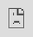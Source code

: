 ```yaml
---
title: "Shopify Tutorial Videos 部分油管视频教程"
description: "嵌入部分 YouTube 视频教程，无需登录 B站即可观看高清画质的 Shopify 教学内容"
keywords: ["Shopify", "教程视频", "YouTube", "B站", "店铺运营"]
slug: /shopify-tutorial-videos
---
```


# Shopify Tutorial Videos 部分油管视频教程

[Shopify 店铺运营](https://shopify2006.com/tag/shopify-dian-pu-yun-ying/)

更新于 2024-11-16

## 视频教程

<iframe width="200" height="113" src="https://www.youtube.com/embed/9N_yTjRJSIg?feature=oembed" frameborder="0" allow="accelerometer; autoplay; clipboard-write; encrypted-media; gyroscope; picture-in-picture; web-share" allowfullscreen="" title="第 171 期 Dawn 等主题鼠标悬浮触发超级菜单 提升转化率 功能演示 适用于 Shopify官方推出的 12 款主题" class="CnP-iframe-456" style="position: absolute; width: 100%; height: 100%; left: 0px; top: 0px;"></iframe>

<iframe width="200" height="113" src="https://www.youtube.com/embed/0qmCBi2qgwo?feature=oembed" frameborder="0" allow="accelerometer; autoplay; clipboard-write; encrypted-media; gyroscope; picture-in-picture; web-share" allowfullscreen="" title="第 173 期 提升店铺吸引力的 Shopify 装修秘籍：多种配色方案和参考网站" class="CnP-iframe-459" style="position: absolute; width: 100%; height: 100%; left: 0px; top: 0px;"></iframe>

<iframe width="200" height="113" src="https://www.youtube.com/embed/sEOlbdMRzSQ?feature=oembed" frameborder="0" allow="accelerometer; autoplay; clipboard-write; encrypted-media; gyroscope; picture-in-picture; web-share" allowfullscreen="" title="第 116 期  Shopify 店铺装修 做出效果丰富的详情和页面 后台编辑器详解" class="CnP-iframe-462" style="position: absolute; width: 100%; height: 100%; left: 0px; top: 0px;"></iframe>

<iframe width="200" height="113" src="https://www.youtube.com/embed/7NLmXoxafxY?feature=oembed" frameborder="0" allow="accelerometer; autoplay; clipboard-write; encrypted-media; gyroscope; picture-in-picture; web-share" allowfullscreen="" title="更新：Shopify网速优化 缓存第三方插件代码 压缩JS 全站图片 字体优化 15天提升用户访问体验 详见简介" class="CnP-iframe-465" style="position: absolute; width: 100%; height: 100%; left: 0px; top: 0px;"></iframe>

<iframe width="200" height="113" src="https://www.youtube.com/embed/njIUi-tmB4M?feature=oembed" frameborder="0" allow="accelerometer; autoplay; clipboard-write; encrypted-media; gyroscope; picture-in-picture; web-share" allowfullscreen="" title="第 135 期 面向个人卖家和运营的 Shopify 零基础前端教程 修改和优化店铺页面必看" class="CnP-iframe-468" style="position: absolute; width: 100%; height: 100%; left: 0px; top: 0px;"></iframe>

<iframe width="200" height="113" src="https://www.youtube.com/embed/EsBXB0yB8lU?feature=oembed" frameborder="0" allow="accelerometer; autoplay; clipboard-write; encrypted-media; gyroscope; picture-in-picture; web-share" allowfullscreen="" title="第 142 期 用 Shopify 增强版主题让你的网店更加专业" class="CnP-iframe-471" style="position: absolute; width: 100%; height: 100%; left: 0px; top: 0px;"></iframe>

<iframe width="200" height="113" src="https://www.youtube.com/embed/PbjGB4lG2OA?feature=oembed" frameborder="0" allow="accelerometer; autoplay; clipboard-write; encrypted-media; gyroscope; picture-in-picture; web-share" allowfullscreen="" title="第 118 期  Shopify 转换率优化之 添加 PayPal 信用卡支付教程 2" class="CnP-iframe-474" style="position: absolute; width: 100%; height: 100%; left: 0px; top: 0px;"></iframe>

<iframe width="200" height="113" src="https://www.youtube.com/embed/pKDTd_z0d14?feature=oembed" frameborder="0" allow="accelerometer; autoplay; clipboard-write; encrypted-media; gyroscope; picture-in-picture; web-share" allowfullscreen="" title="第 122 期 如何提升 Shopify店铺后台网速分数和谷歌测速得分" class="CnP-iframe-477" style="position: absolute; width: 100%; height: 100%; left: 0px; top: 0px;"></iframe>

<iframe width="200" height="113" src="https://www.youtube.com/embed/IaGkoRuOWHQ?feature=oembed" frameborder="0" allow="accelerometer; autoplay; clipboard-write; encrypted-media; gyroscope; picture-in-picture; web-share" allowfullscreen="" title="第 112 期 Shopify 产品页免插件添加支付安全图标 可自定义 提高转化 提升信任度" class="CnP-iframe-480" style="position: absolute; width: 100%; height: 100%; left: 0px; top: 0px;"></iframe>

## 更多内容

💡 更多内容，访问我的 [YouTube 主页](https://www.youtube.com/@Shopify2006/featured) 或者 [B站主页](https://space.bilibili.com/493453281) 进行搜索、浏览和查看